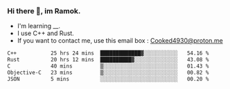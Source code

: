 ### Hi there 👋, im Ramok.

- I'm learning __.
- I use C++ and Rust.
- If you want to contact me, use this email box : Cooked4930@proton.me

<!--START_SECTION:waka-->

```txt
C++           25 hrs 24 mins  █████████████▓░░░░░░░░░░░   54.16 %
Rust          20 hrs 12 mins  ██████████▓░░░░░░░░░░░░░░   43.08 %
C             40 mins         ▒░░░░░░░░░░░░░░░░░░░░░░░░   01.43 %
Objective-C   23 mins         ▒░░░░░░░░░░░░░░░░░░░░░░░░   00.82 %
JSON          5 mins          ░░░░░░░░░░░░░░░░░░░░░░░░░   00.20 %
```

<!--END_SECTION:waka-->

